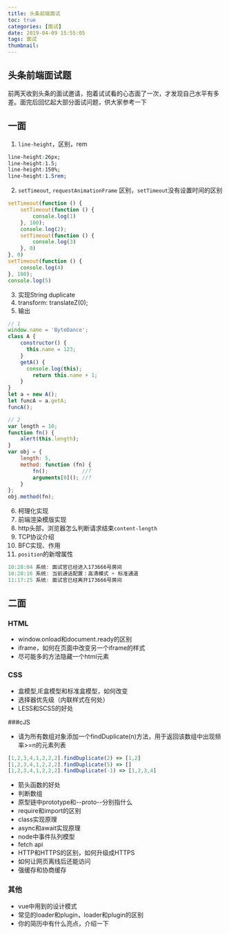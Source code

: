 ```yaml
---
title: 头条前端面试
toc: true
categories: [面试]
date: 2019-04-09 15:55:05
tags: 面试
thumbnail:
---
```


## 头条前端面试题
前两天收到头条的面试邀请，抱着试试看的心态面了一次，才发现自己水平有多差。面完后回忆起大部分面试问题，供大家参考一下

<!-- more -->
## 一面
1. `line-height`，区别，rem
```css
line-height:26px;
line-height:1.5;
line-height:150%;
line-height:1.5rem;
```

2. `setTimeout`, `requestAnimationFrame` 区别，`setTimeout`没有设置时间的区别
```js
setTimeout(function () {
    setTimeout(function () {
        console.log(1)
    }, 100);
    console.log(2);
    setTimeout(function () {
        console.log(3)
    }, 0)
}, 0)
setTimeout(function () {
    console.log(4)
}, 100);
console.log(5) 
```
3. 实现String duplicate
4. transform: translateZ(0);
5. 输出
```js
// 1
window.name = 'ByteDance';
class A {
    constructor() {
      this.name = 123;
    }
    getA() { 
      console.log(this);
        return this.name + 1; 
    }
}
let a = new A();
let funcA = a.getA;
funcA();

// 2
var length = 10;
function fn() {
    alert(this.length);
}
var obj = {
    length: 5,
    method: function (fn) {
        fn();           //?
        arguments[0](); //?
    }
};
obj.method(fn);
```
6. 柯理化实现
7. 前端渲染模版实现
8. http头部，浏览器怎么判断请求结束`content-length`
9. TCP协议介绍
10. BFC实现、作用
11. `position`的新增属性
```js
10:28:04 系统: 面试官已经进入173666号房间
10:28:16 系统: 当前通话配置：高清模式 + 标准通道
11:17:25 系统: 面试官已经离开173666号房间
```
## 二面

### HTML
* window.onload和document.ready的区别
* iframe，如何在页面中改变另一个iframe的样式
* 尽可能多的方法隐藏一个html元素
### CSS
* 盒模型,IE盒模型和标准盒模型，如何改变
* 选择器优先级（内联样式在何处）
* LESS和SCSS的好处

###cJS
* 请为所有数组对象添加一个findDuplicate(n)方法，用于返回该数组中出现频率>=n的元素列表
```js
[1,2,3,4,1,2,2,2].findDuplicate(2) => [1,2]
[1,2,3,4,1,2,2,2].findDuplicate(5) => []
[1,2,3,4,1,2,2,2].findDuplicate(-1) => [1,2,3,4]
```

* 箭头函数的好处
* 判断数组
* 原型链中prototype和--proto--分别指什么
* require和import的区别
* class实现原理
* async和await实现原理
* node中事件队列模型
* fetch api
* HTTP和HTTPS的区别，如何升级成HTTPS
* 如何让网页离线后还能访问
* 强缓存和协商缓存

### 其他
* vue中用到的设计模式
* 常见的loader和plugin，loader和plugin的区别
* 你的简历中有什么亮点，介绍一下